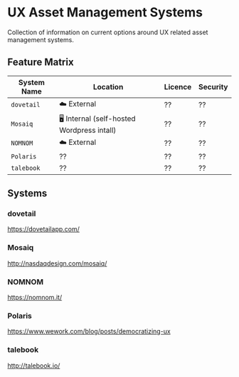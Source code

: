 # UX Asset Management Systems
Collection of information on current options around UX related asset management systems.

## Feature Matrix

| System Name | Location | Licence | Security |
| --- | --- | --- | --- |
| `dovetail` | ☁️ External | ?? | ?? |
| `Mosaiq` | 🖥 Internal (self-hosted Wordpress intall) | ?? | ?? |
| `NOMNOM` | ☁️ External | ?? | ?? |
| `Polaris` | ?? | ?? | ?? |
| `talebook` | ?? | ?? | ?? |

## Systems

### dovetail
https://dovetailapp.com/

### Mosaiq
http://nasdaqdesign.com/mosaiq/

### NOMNOM
https://nomnom.it/

### Polaris
https://www.wework.com/blog/posts/democratizing-ux

### talebook
http://talebook.io/
